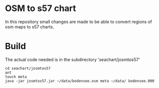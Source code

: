 # OSM to s57 chart

In this repository small changes are made to be able to convert regions of osm maps to s57 charts.

# Build

The actual code needed is in the subdirectory 'seachart/josmtos57'

```
cd seachart/josmtos57
ant
touch meta
java -jar josmtos57.jar ~/data/bodensee.osm meta ~/data/ bodensee.000
